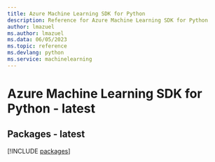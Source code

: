 ```yaml
---
title: Azure Machine Learning SDK for Python
description: Reference for Azure Machine Learning SDK for Python
author: lmazuel
ms.author: lmazuel
ms.data: 06/05/2023
ms.topic: reference
ms.devlang: python
ms.service: machinelearning
---
```

# Azure Machine Learning SDK for Python - latest
## Packages - latest
[!INCLUDE [packages](machine-learning-index.md)]